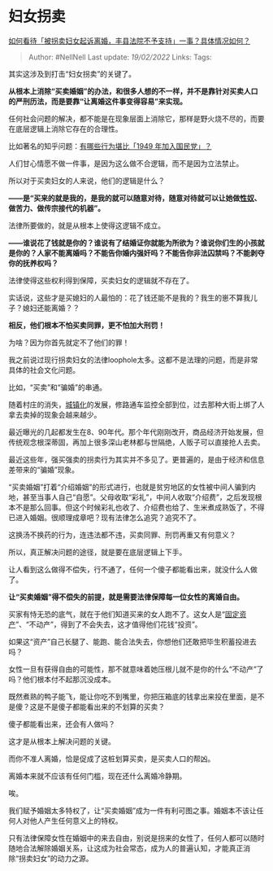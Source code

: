 # 妇女拐卖
[如何看待「被拐卖妇女起诉离婚，丰县法院不予支持」一事？具体情况如何？](https://www.zhihu.com/question/516840740/answer/2353036928)

> Author: #NellNell 
Last update: *19/02/2022* 
Links: 
Tags: 
  

其实这涉及到打击“妇女拐卖”的关键了。

**从根本上消除“买卖婚姻”的办法，和很多人想的不一样，并不是靠针对买卖人口的严刑历法，而是要靠“让离婚这件事变得容易”来实现。**

任何社会问题的解决，都不能是在现象层面上消除它，那样是野火烧不尽的，而要在底层逻辑上消除它存在的合理性。

比如著名的知乎问题：[有哪些行为堪比「1949 年加入国民党」？](https://www.zhihu.com/question/265048690)

人们甘心情愿不做一件事，是因为这么做不合逻辑，而不是因为立法禁止。

所以对于买卖妇女的人来说，他们的逻辑是什么？

**——是“买来的就是我的，是我的就可以随意对待，随意对待就可以让她做[性奴](https://www.zhihu.com/search?q=%E6%80%A7%E5%A5%B4&search_source=Entity&hybrid_search_source=Entity&hybrid_search_extra=%7B%22sourceType%22%3A%22answer%22%2C%22sourceId%22%3A2353036928%7D)、做苦力、做传宗接代的机器”。**

法律所要做的，就是从根本上使得这逻辑不成立。

**——谁说花了钱就是你的？谁说有了结婚证你就能为所欲为？谁说你们生的小孩就是你的？人家不能离婚吗？不能告你婚内强奸吗？不能告你非法囚禁吗？不能剥夺你的抚养权吗？**

法律使得这些权利得到保障，买卖妇女的逻辑就不存在了。

实话说，这些才是买媳妇的人最怕的：花了钱还能不是我的？我生的崽不算我儿子？媳妇还能离婚？？

**相反，他们根本不怕买卖同罪，更不怕加大刑罚！**

为啥？因为你首先就定不了他们的罪！

我之前说过现行拐卖妇女的法律loophole太多。这都不是法理的问题，而是非常具体的社会文化问题。

比如，“买卖”和“骗婚”的串通。

随着村庄的消失，[城镇化](https://www.zhihu.com/search?q=%E5%9F%8E%E9%95%87%E5%8C%96&search_source=Entity&hybrid_search_source=Entity&hybrid_search_extra=%7B%22sourceType%22%3A%22answer%22%2C%22sourceId%22%3A2353036928%7D)的发展，修路通车监控全部到位，过去那种大街上绑了人拿去卖掉的现象会越来越少。

最近曝光的几起都发生在8、90年代。那个年代刚刚改开，商品经济开始发展，但传统观念根深蒂固，再加上很多深山老林都与世隔绝，人贩子可以直接抢人去卖。

最近这些年，强买强卖的拐卖行为其实并不多见了。更普遍的，是由于经济和信息差带来的“骗婚”现象。

“买卖婚姻”打着“介绍婚姻”的形式进行，也就是贫穷地区的女性被中间人骗到内地，甚至当事人自己“自愿”。父母收取“彩礼”，中间人收取“介绍费”，之后发现根本不是那么回事。但这个时候彩礼也收了、介绍费也给了、生米煮成熟饭了，不得已进入婚姻。很顺理成章吧？现有法律怎么追究？追究不了。

这换汤不换药的行为，连违法都不违，买卖同罪、刑罚再重又有何意义？

所以，真正解决问题的途径，就是要在底层逻辑上下手。

让人看到这么做得不偿失，行不通了，任何一个傻子都能看出来，就没什么人做了。

**让“买卖婚姻”得不偿失的前提，就是需要法律保障每一位女性的离婚自由。**

买家有恃无恐的底气，就在于他们知道买来的女人跑不了。这女人是“[固定资产](https://www.zhihu.com/search?q=%E5%9B%BA%E5%AE%9A%E8%B5%84%E4%BA%A7&search_source=Entity&hybrid_search_source=Entity&hybrid_search_extra=%7B%22sourceType%22%3A%22answer%22%2C%22sourceId%22%3A2353036928%7D)”、“不动产”，得到了不会失去，这才值得他们花钱“投资”。

如果这“资产”自己长腿了、能跑、能合法失去，你想他们还敢把毕生积蓄投进去吗？

女性一旦有获得自由的可能性，那不就意味着她压根儿就不是你的什么“不动产”了吗？他们根本付不起那沉没成本。

既然煮熟的鸭子能飞，能让你吃不到嘴里，你把压箱底的钱拿出来投在里面，是不是傻？这是不是傻子都能看出来的不划算的买卖？

傻子都能看出来，还会有人做吗？

这才是从根本上解决问题的关键。

而你不准人离婚，恰是促成了这桩划算买卖，是买卖人口的帮凶。

离婚本来就不应该有任何门槛，现在还什么离婚冷静期。

唉。

我们赋予婚姻太多特权了，让“买卖婚姻”成为一件有利可图之事。婚姻本不该让任何人对他人产生任何意义上的特权。

只有法律保障女性在婚姻中的来去自由，别说是拐来的女性了，任何人都可以随时随地合法解除婚姻关系，让这成为社会常态，成为人的普遍认知，才能真正消除“拐卖妇女”的动力之源。